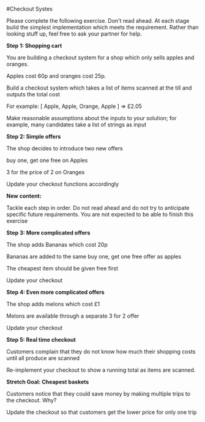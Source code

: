 
#Checkout Systes

Please complete the following exercise. Don't read ahead. At each stage build the simplest implementation which meets the requirement.  Rather than looking stuff up, feel free to ask your partner for help.



**Step 1: Shopping cart**

You are building a checkout system for a shop which only sells apples and oranges.  

Apples cost 60p and oranges cost 25p.

Build a checkout system which takes a list of items scanned at the till and outputs the total cost

For example: [ Apple, Apple, Orange, Apple ] => £2.05

Make reasonable assumptions about the inputs to your solution; for example, many candidates take a list of strings as input


**Step 2: Simple offers**

The shop decides to introduce two new offers

buy one, get one free on Apples

3 for the price of 2 on Oranges

Update your checkout functions accordingly



**New content:**


Tackle each step in order.  Do not read ahead and do not try to anticipate specific future requirements.  You are not expected to be able to finish this exercise


**Step 3: More complicated offers**

The shop adds Bananas which cost 20p

Bananas are added to the same buy one, get one free offer as apples

The cheapest item should be given free first

Update your checkout


**Step 4: Even more complicated offers**

The shop adds melons which cost £1

Melons are available through a separate 3 for 2 offer

Update your checkout



**Step 5: Real time checkout**

Customers complain that they do not know how much their shopping costs until all produce are scanned

Re-implement your checkout to show a running total as items are scanned.



**Stretch Goal: Cheapest baskets**

Customers notice that they could save money by making multiple trips to the checkout.  Why?

Update the checkout so that customers get the lower price for only one trip
